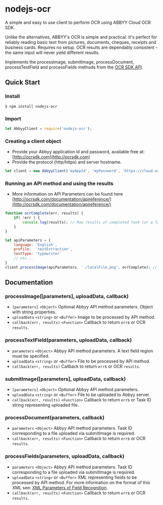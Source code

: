 # nodejs-ocr

A simple and easy to use client to perform OCR using ABBYY Cloud OCR SDK.

Unlike the alternatives, ABBYY's OCR is simple and practical. It's perfect for reliably reading basic text from pictures, documents, cheques, receipts and business cards. Requires no setup. OCR results are dependably consistent - the same input will never yield different results.

Implements the processImage, submitImage, processDocument, processTextField and processFields methods from the [OCR SDK API](http://ocrsdk.com/documentation/apireference/).



## Quick Start
### Install
`$ npm install nodejs-ocr`
### Import
```js
let AbbyyClient = require('nodejs-ocr');
```
### Creating a client object
- Provide your Abbyy application id and password, available free at: [http://ocrsdk.com](http://ocrsdk.com)
- Provide the protocol (http/https) and server hostname.
```js
let client = new AbbyyClient('myAppId', 'myPassword', 'https://cloud.ocrsdk.com'); // Use https here if you'd like
```
### Running an API method and using the results
- More information on API Parameters can be found here [http://ocrsdk.com/documentation/apireference/](http://ocrsdk.com/documentation/apireference/)
```js
function ocrComplete(err, results) {
    if( !err ) {
        console.log(results); // Raw results of completed Task (or a TaskId for submitImage calls)
    }
}

let apiParameters = {
    language: 'English',
    profile:  'textExtraction',
    textType: 'typewriter'
    // etc...
}
client.processImage(apiParameters, './localFile.png', ocrComplete); // Buffers can also be passed
```
 
  
   
## Documentation
### processImage([parameters], uploadData, callback)
- `[parameters]` `<Object>` Optional Abbyy API method parameters. Object with string properties.
- `uploadData` `<string>` or `<Buffer>` Image to be processed by API method.  
- `callback(err, results)` `<Function>` Callback to return `err`s or OCR `results`.
 
 
### processTextField(parameters, uploadData, callback)
- `parameters` `<Object>` Abbyy API method parameters. A text field region must be specified. 
- `uploadData` `<string>` or `<Buffer>` File to be processed by API method.  
- `callback(err, results)` <Function> Callback to return `err`s or OCR `results`.
 
 
### submitImage([parameters], uploadData, callback)
- `[parameters]` `<Object>` Optional Abbyy API method parameters.
- `uploadData` `<string>` or `<Buffer>` File to be uploaded to Abbyy server.  
- `callback(err, results)` `<Function>` Callback to return `err`s or Task ID string representing uploaded file.
 
 
### processDocument(parameters, callback)
- `parameters` `<Object>` Abbyy API method parameters. Task ID corresponding to a file uploaded via submitImage is required.
- `callback(err, results)` `<Function>` Callback to return `err`s or OCR `results`.
 
  
### processFields(parameters, uploadData, callback)
- `parameters` `<Object>` Abbyy API method parameters. Task ID corresponding to a file uploaded via submitImage is required.
- `uploadData` `<string>` or `<Buffer>` XML representing fields to be processed by API method. For more information on the format of this XML see: [XML Parameters of Field Recognition](http://ocrsdk.com/documentation/specifications/xml-scheme-field-settings/).
- `callback(err, results)` `<Function>` Callback to return `err`s or OCR `results`.

      
